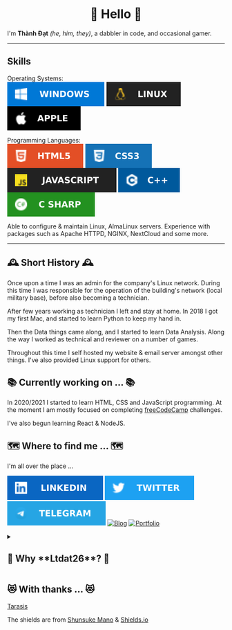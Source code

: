 <h1 align="middle">👋 Hello 👋</h1>

I'm **Thành Đạt** _(he, him, they)_, a dabbler in code, and occasional gamer.

---
## Skills

<p>
Operating Systems: <br/>
<img src="images/windows.svg" style='vertical-align:middle' aria-label="Microsoft Windows">
<img src="images/linux.svg" style='vertical-align:middle' aria-label="Linux">
<img src="images/apple.svg" style='vertical-align:middle' aria-label="Apple macOS">
</p>

<p>
Programming Languages: <br/>
<img src="images/html5.svg" style='vertical-align:middle' aria-label="HTML 5">
<img src="images/css3.svg" style='vertical-align:middle' aria-label="CSS 3">
<img src="images/javascript.svg" style='vertical-align:middle' aria-label="JavaScript">
<img src="images/c++.svg" style='vertical-align:middle' aria-label="C++">
<img src="images/csharp.svg" style='vertical-align:middle' aria-label="C Sharp">
</p>

<p>
Able to configure & maintain Linux, AlmaLinux servers. Experience with packages such as Apache HTTPD, NGINX, NextCloud and some more.
</p>

---
## 🕰️ Short History 🕰️

Once upon a time I was an admin for the company's Linux network. During this time I was responsible for the operation of the building's network (local military base), before also becoming a technician.

After few years working as technician I left and stay at home. In 2018 I got my first Mac, and started to learn Python to keep my hand in.

Then the Data things came along, and I started to learn Data Analysis. Along the way I worked as technical and reviewer on a number of games.

Throughout this time I self hosted my website & email server amongst other things. I've also provided Linux support for others.

## 📚 Currently working on ... 📚

In 2020/2021 I started to learn HTML, CSS and JavaScript programming. At the moment I am mostly focused on completing [freeCodeCamp](https://www.freecodecamp.org/ltdat26) challenges.

I've also begun learning React & NodeJS.

## 🗺️ Where to find me ... 🗺️

I'm all over the place ...

[![LinkedIn](images/linkedin.svg)](https://www.linkedin.com/in/ltdat26/) [![Twitter](images/twitter.svg)](https://www.twitter.com/ltdat26) [![Telegram](images/telegram.svg)](https://t.me/ltdat26) [![Blog](https://img.shields.io/badge/-%20%20BLOG%20%20-blueviolet?style=for-the-badge)](https://ltdat26.net) [![Portfolio](https://img.shields.io/badge/-%20%20Portfolio%20%20-blueviolet?style=for-the-badge)](https://ltdat26.dev)


<details><summary><h2>🤪 Why **Ltdat26**? 🤪</h2></summary>
<p>
It is a acronym for my full name. It's sound like "Ltd" which a shortened form for "Limited liability" very frequently see behind the name of a company. And 26 is my date of birth.
</p>
</details>

## 😻 With thanks ... 😻
[Tarasis](https://github.com/tarasis)

The shields are from [Shunsuke Mano](https://github.com/progfay/shields-with-icon) & [Shields.io](https://shields.io/)
